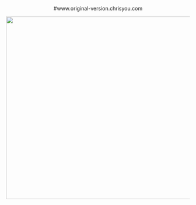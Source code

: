 <p align="center">#www.original-version.chrisyou.com</p>
<p align="center">
  <img src="https://chrisyou-backup-website.s3.amazonaws.com/assets/website-v1.png" width="5500" height="500"/>
  </p>
